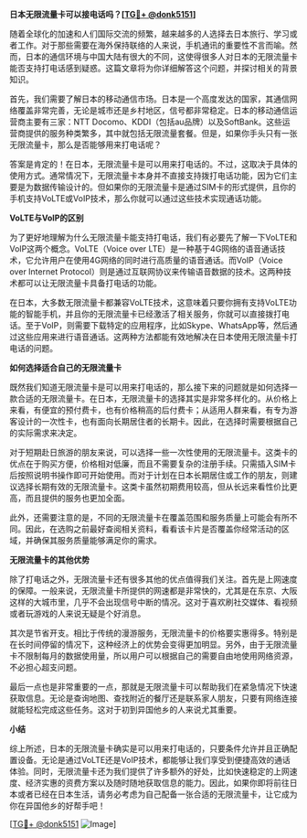 **日本无限流量卡可以接电话吗？[[TG💪+ @donk5151](https://t.me/s/donk5151)]**

随着全球化的加速和人们国际交流的频繁，越来越多的人选择去日本旅行、学习或者工作。对于那些需要在海外保持联络的人来说，手机通讯的重要性不言而喻。然而，日本的通信环境与中国大陆有很大的不同，这使得很多人对日本的无限流量卡能否支持打电话感到疑惑。这篇文章将为你详细解答这个问题，并探讨相关的背景知识。

首先，我们需要了解日本的移动通信市场。日本是一个高度发达的国家，其通信网络覆盖非常完善，无论是城市还是乡村地区，信号都非常稳定。日本的移动通信运营商主要有三家：NTT Docomo、KDDI（包括au品牌）以及SoftBank。这些运营商提供的服务种类繁多，其中就包括无限流量套餐。但是，如果你手头只有一张无限流量卡，那么是否能够用来打电话呢？

答案是肯定的！在日本，无限流量卡是可以用来打电话的。不过，这取决于具体的使用方式。通常情况下，无限流量卡本身并不直接支持拨打电话功能，因为它们主要是为数据传输设计的。但如果你的无限流量卡是通过SIM卡的形式提供，且你的手机支持VoLTE或VoIP技术，那么你就可以通过这些技术实现通话功能。

**VoLTE与VoIP的区别**

为了更好地理解为什么无限流量卡能支持打电话，我们有必要先了解一下VoLTE和VoIP这两个概念。VoLTE（Voice over LTE）是一种基于4G网络的语音通话技术，它允许用户在使用4G网络的同时进行高质量的语音通话。而VoIP（Voice over Internet Protocol）则是通过互联网协议来传输语音数据的技术。这两种技术都可以让无限流量卡具备打电话的功能。

在日本，大多数无限流量卡都兼容VoLTE技术，这意味着只要你拥有支持VoLTE功能的智能手机，并且你的无限流量卡已经激活了相关服务，你就可以直接拨打电话。至于VoIP，则需要下载特定的应用程序，比如Skype、WhatsApp等，然后通过这些应用来进行语音通话。这两种方法都能有效地解决在日本使用无限流量卡打电话的问题。

**如何选择适合自己的无限流量卡**

既然我们知道无限流量卡是可以用来打电话的，那么接下来的问题就是如何选择一款合适的无限流量卡。在日本，无限流量卡的选择其实是非常多样化的。从价格上来看，有便宜的预付费卡，也有价格稍高的后付费卡；从适用人群来看，有专为游客设计的一次性卡，也有面向长期居住者的长期卡。因此，在选择时需要根据自己的实际需求来决定。

对于短期赴日旅游的朋友来说，可以选择一些一次性使用的无限流量卡。这类卡的优点在于购买方便，价格相对低廉，而且不需要复杂的注册手续。只需插入SIM卡后按照说明书操作即可开始使用。而对于计划在日本长期居住或工作的朋友，则建议选择长期有效的无限流量卡。这类卡虽然初期费用较高，但从长远来看性价比更高，而且提供的服务也更加全面。

此外，还需要注意的是，不同的无限流量卡在覆盖范围和服务质量上可能会有所不同。因此，在选购之前最好查阅相关资料，看看该卡片是否覆盖你经常活动的区域，并确保其服务质量能够满足你的需求。

**无限流量卡的其他优势**

除了打电话之外，无限流量卡还有很多其他的优点值得我们关注。首先是上网速度的保障。一般来说，无限流量卡所提供的网速都是非常快的，尤其是在东京、大阪这样的大城市里，几乎不会出现信号中断的情况。这对于喜欢刷社交媒体、看视频或者玩游戏的人来说无疑是个好消息。

其次是节省开支。相比于传统的漫游服务，无限流量卡的价格要实惠得多。特别是在长时间停留的情况下，这种经济上的优势会变得更加明显。另外，由于无限流量卡不限制每月的数据使用量，所以用户可以根据自己的需要自由地使用网络资源，不必担心超支问题。

最后一点也是非常重要的一点，那就是无限流量卡可以帮助我们在紧急情况下快速获取信息。无论是查询地图、查找附近的餐厅还是联系家人朋友，只要有网络连接就能轻松完成这些任务。这对于初到异国他乡的人来说尤其重要。

**小结**

综上所述，日本的无限流量卡确实是可以用来打电话的，只要条件允许并且正确配置设备。无论是通过VoLTE还是VoIP技术，都能够让我们享受到便捷高效的通话体验。同时，无限流量卡还为我们提供了许多额外的好处，比如快速稳定的上网速度、经济实惠的资费方案以及随时随地获取信息的能力。因此，如果你即将前往日本或者已经在日本生活，请务必考虑为自己配备一张合适的无限流量卡，让它成为你在异国他乡的好帮手吧！

[[TG💪+ @donk5151](https://t.me/s/donk5151) ![Image](https://i.postimg.cc/rwNCRYN7/Snipaste-2025-04-30-17-27-05.png)]